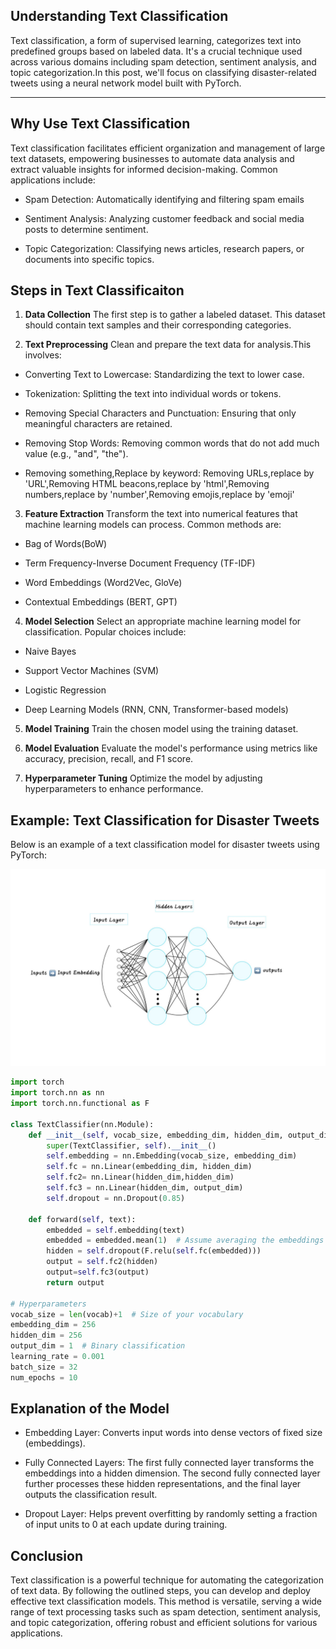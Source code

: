 ## Understanding Text Classification ##

Text classification, a form of supervised learning, categorizes text into predefined groups based on labeled data. It's a crucial technique used across various domains including spam detection, sentiment analysis, and topic categorization.In this post, we'll focus on classifying disaster-related tweets using a neural network model built with PyTorch.

---

## Why Use Text Classification ##

Text classification facilitates efficient organization and management of large text datasets, empowering businesses to automate data analysis and extract valuable insights for informed decision-making. Common applications include:

+ Spam Detection: Automatically identifying and filtering spam emails


+ Sentiment Analysis: Analyzing customer feedback and social media posts to determine sentiment.


+ Topic Categorization: Classifying news articles, research papers, or documents into specific topics.

## Steps in Text Classificaiton ##

1. **Data Collection**
The first step is to gather a labeled dataset. This dataset should contain text samples and their corresponding categories.


2. **Text Preprocessing**
Clean and prepare the text data for analysis.This involves:
+ Converting Text to Lowercase: Standardizing the text to lower case.


+ Tokenization: Splitting the text into individual words or tokens.


+ Removing Special Characters and Punctuation: Ensuring that only meaningful characters are retained.


+ Removing Stop Words: Removing common words that do not add much value (e.g., "and", "the").


+ Removing something,Replace by keyword: Removing URLs,replace by 'URL',Removing HTML beacons,replace by 'html',Removing numbers,replace by 'number',Removing emojis,replace by 'emoji'


3. **Feature Extraction**
Transform the text into numerical features that machine learning models can process. Common methods are:
+ Bag of Words(BoW)


+ Term Frequency-Inverse Document Frequency (TF-IDF)


+ Word Embeddings (Word2Vec, GloVe)


+ Contextual Embeddings (BERT, GPT)


4. **Model Selection**
Select an appropriate machine learning model for classification. Popular choices include:
+ Naive Bayes


+ Support Vector Machines (SVM)


+ Logistic Regression


+ Deep Learning Models (RNN, CNN, Transformer-based models)


5. **Model Training**
Train the chosen model using the training dataset.


6. **Model Evaluation**
Evaluate the model's performance using metrics like accuracy, precision, recall, and F1 score.


7. **Hyperparameter Tuning**
Optimize the model by adjusting hyperparameters to enhance performance.

## Example: Text Classification for Disaster Tweets ##
Below is an example of a text classification model for disaster tweets using PyTorch:

![Neural Network Architecture.jpg](神经网络.jpg)

```python
import torch
import torch.nn as nn
import torch.nn.functional as F

class TextClassifier(nn.Module):
    def __init__(self, vocab_size, embedding_dim, hidden_dim, output_dim):
        super(TextClassifier, self).__init__()
        self.embedding = nn.Embedding(vocab_size, embedding_dim)
        self.fc = nn.Linear(embedding_dim, hidden_dim)
        self.fc2= nn.Linear(hidden_dim,hidden_dim)
        self.fc3 = nn.Linear(hidden_dim, output_dim)
        self.dropout = nn.Dropout(0.85)

    def forward(self, text):
        embedded = self.embedding(text)
        embedded = embedded.mean(1)  # Assume averaging the embeddings is the feature
        hidden = self.dropout(F.relu(self.fc(embedded)))
        output = self.fc2(hidden)
        output=self.fc3(output)
        return output
    
# Hyperparameters
vocab_size = len(vocab)+1  # Size of your vocabulary
embedding_dim = 256
hidden_dim = 256
output_dim = 1  # Binary classification
learning_rate = 0.001
batch_size = 32
num_epochs = 10
```

## Explanation of the Model ##
+ Embedding Layer: Converts input words into dense vectors of fixed size (embeddings).


+ Fully Connected Layers: The first fully connected layer transforms the embeddings into a hidden dimension. The second fully connected layer further processes these hidden representations, and the final layer outputs the classification result.


+ Dropout Layer: Helps prevent overfitting by randomly setting a fraction of input units to 0 at each update during training.

## Conclusion ##
Text classification is a powerful technique for automating the categorization of text data. By following the outlined steps, you can develop and deploy effective text classification models. This method is versatile, serving a wide range of text processing tasks such as spam detection, sentiment analysis, and topic categorization, offering robust and efficient solutions for various applications.
